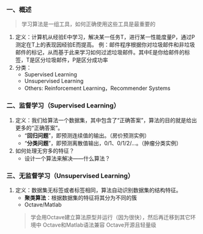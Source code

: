 ### 一、概述

> 学习算法是一组工具，如何正确使用这些工具是最重要的

1. 定义：计算机从经验E中学习，解决某一任务T，进行某一性能度量P，通过P测定在T上的表现因经验E而提高。
	例：邮件程序根据你对垃圾邮件和非垃圾邮件的标记，从而基于此来学习如何过滤垃圾邮件。其中E是你给邮件的标签，T是区分垃圾邮件，P是区分成功率
2. 分类：
	* Supervised Learning
	* Unsupervised Learning
	* Others: Reinforcement Learning，Recommender Systems

### 二、监督学习（Supervised Learning）

1. 定义：我们给算法一个数据集，其中包含了“正确答案”，算法的目的就是给出更多的“正确答案”。
	* “**回归问题**”，即预测连续值的输出。（房价预测实例）
	* “**分类问题**”，即预测离散值输出，0/1、0/1/2/...。（肿瘤分类实例）
2. 如何处理无穷多的特征？
	* 设计一个算法来解决——什么算法？

### 三、无监督学习（Unsupervised Learning）

1. 定义：数据集无标签或者标签相同，算法自动识别数据集的结构特征。
	* **聚类算法**：根据数据集的特征将其分为不同的簇
	* Octave/Matlab
	> 学会用Octave建立算法原型并运行（因为很快），然后再迁移到其它环境中
	> Octave和Matlab语法兼容
	> Octave开源且轻量级
